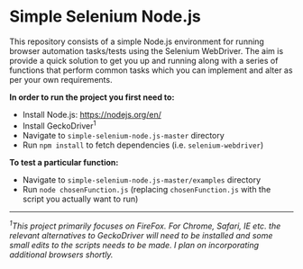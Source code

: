 # Simple Selenium Node.js

This repository consists of a simple Node.js environment for running browser automation tasks/tests using the Selenium WebDriver. The aim is provide a quick solution to get you up and running along with a series of functions that perform common tasks which you can implement and alter as per your own requirements.

**In order to run the project you first need to:**

- Install Node.js: https://nodejs.org/en/
- Install GeckoDriver<sup>1</sup>
- Navigate to `simple-selenium-node.js-master` directory
- Run `npm install` to fetch dependencies (i.e. `selenium-webdriver`)

**To test a particular function:**
- Navigate to `simple-selenium-node.js-master/examples` directory
- Run `node chosenFunction.js` (replacing `chosenFunction.js` with the script you actually want to run)

<hr>

*<sup>1</sup>This project primarily focuses on FireFox. For Chrome, Safari, IE etc. the relevant alternatives to GeckoDriver will need to be installed and some small edits to the scripts needs to be made. I plan on incorporating additional browsers shortly.*
